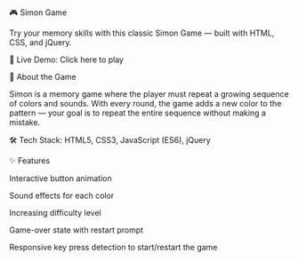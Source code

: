🎮 Simon Game

Try your memory skills with this classic Simon Game — built with HTML, CSS, and jQuery.

🔗 Live Demo: Click here to play

🧠 About the Game

Simon is a memory game where the player must repeat a growing sequence of colors and sounds. With every round, the game adds a new color to the pattern — your goal is to repeat the entire sequence without making a mistake.

🛠 Tech Stack: HTML5, CSS3, JavaScript (ES6), jQuery

✨ Features

Interactive button animation

Sound effects for each color

Increasing difficulty level

Game-over state with restart prompt

Responsive key press detection to start/restart the game
